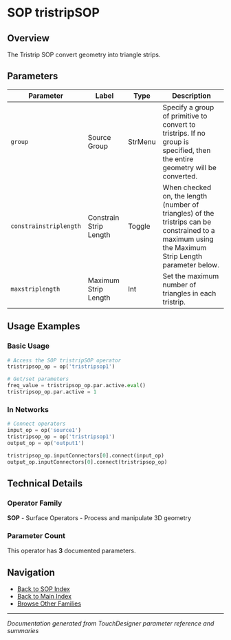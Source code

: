 # SOP tristripSOP

## Overview

The Tristrip SOP convert geometry into triangle strips.

## Parameters

| Parameter | Label | Type | Description |
|-----------|-------|------|-------------|
| `group` | Source Group | StrMenu | Specify a group of primitive to convert to tristrips. If no group is specified, then the entire geometry will be converted. |
| `constrainstriplength` | Constrain Strip Length | Toggle | When checked on, the length (number of triangles) of the tristrips can be constrained to a maximum using the Maximum Strip Length parameter below. |
| `maxstriplength` | Maximum Strip Length | Int | Set the maximum number of triangles in each tristrip. |

## Usage Examples

### Basic Usage

```python
# Access the SOP tristripSOP operator
tristripsop_op = op('tristripsop1')

# Get/set parameters
freq_value = tristripsop_op.par.active.eval()
tristripsop_op.par.active = 1
```

### In Networks

```python
# Connect operators
input_op = op('source1')
tristripsop_op = op('tristripsop1')
output_op = op('output1')

tristripsop_op.inputConnectors[0].connect(input_op)
output_op.inputConnectors[0].connect(tristripsop_op)
```

## Technical Details

### Operator Family

**SOP** - Surface Operators - Process and manipulate 3D geometry

### Parameter Count

This operator has **3** documented parameters.

## Navigation

- [Back to SOP Index](../SOP/SOP_INDEX.md)
- [Back to Main Index](../OPERATORS_INDEX.md)
- [Browse Other Families](../OPERATORS_INDEX.md#quick-navigation)

---
*Documentation generated from TouchDesigner parameter reference and summaries*
